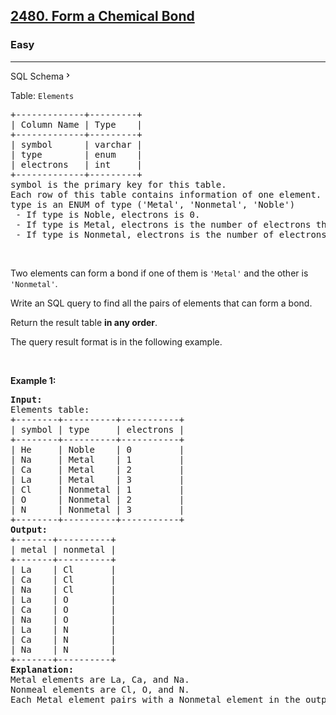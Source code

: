 <h2><a href="https://leetcode.com/problems/form-a-chemical-bond/">2480. Form a Chemical Bond</a></h2><h3>Easy</h3><hr><div class="sql-schema-wrapper__3VBi"><a class="sql-schema-link__3cEg">SQL Schema<svg viewBox="0 0 24 24" width="1em" height="1em" class="icon__1Md2"><path fill-rule="evenodd" d="M10 6L8.59 7.41 13.17 12l-4.58 4.59L10 18l6-6z"></path></svg></a></div><div><p>Table: <code>Elements</code></p>

<pre>+-------------+---------+
| Column Name | Type    |
+-------------+---------+
| symbol      | varchar |
| type        | enum    |
| electrons   | int     |
+-------------+---------+
symbol is the primary key for this table.
Each row of this table contains information of one element.
type is an ENUM of type ('Metal', 'Nonmetal', 'Noble')
 - If type is Noble, electrons is 0.
 - If type is Metal, electrons is the number of electrons that one atom of this element can give.
 - If type is Nonmetal, electrons is the number of electrons that one atom of this element needs.
</pre>

<p>&nbsp;</p>

<p>Two elements can form a bond if one of them is <code>'Metal'</code> and the other is <code>'Nonmetal'</code>.</p>

<p>Write an SQL query to find all the pairs of elements that can form a bond.</p>

<p>Return the result table <strong>in any order</strong>.</p>

<p>The query result format is in the following example.</p>

<p>&nbsp;</p>
<p><strong class="example">Example 1:</strong></p>

<pre><strong>Input:</strong> 
Elements table:
+--------+----------+-----------+
| symbol | type     | electrons |
+--------+----------+-----------+
| He     | Noble    | 0         |
| Na     | Metal    | 1         |
| Ca     | Metal    | 2         |
| La     | Metal    | 3         |
| Cl     | Nonmetal | 1         |
| O      | Nonmetal | 2         |
| N      | Nonmetal | 3         |
+--------+----------+-----------+
<strong>Output:</strong> 
+-------+----------+
| metal | nonmetal |
+-------+----------+
| La    | Cl       |
| Ca    | Cl       |
| Na    | Cl       |
| La    | O        |
| Ca    | O        |
| Na    | O        |
| La    | N        |
| Ca    | N        |
| Na    | N        |
+-------+----------+
<strong>Explanation:</strong> 
Metal elements are La, Ca, and Na.
Nonmeal elements are Cl, O, and N.
Each Metal element pairs with a Nonmetal element in the output table.
</pre>
</div>